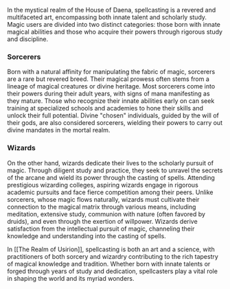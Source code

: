In the mystical realm of the House of Daena, spellcasting is a revered and multifaceted art, encompassing both innate talent and scholarly study. Magic users are divided into two distinct categories: those born with innate magical abilities and those who acquire their powers through rigorous study and discipline.

### Sorcerers
Born with a natural affinity for manipulating the fabric of magic, sorcerers are a rare but revered breed. Their magical prowess often stems from a lineage of magical creatures or divine heritage. Most sorcerers come into their powers during their adult years, with signs of mana manifesting as they mature. Those who recognize their innate abilities early on can seek training at specialized schools and academies to hone their skills and unlock their full potential. Divine "chosen" individuals, guided by the will of their gods, are also considered sorcerers, wielding their powers to carry out divine mandates in the mortal realm.

### Wizards
On the other hand, wizards dedicate their lives to the scholarly pursuit of magic. Through diligent study and practice, they seek to unravel the secrets of the arcane and wield its power through the casting of spells. Attending prestigious wizarding colleges, aspiring wizards engage in rigorous academic pursuits and face fierce competition among their peers. Unlike sorcerers, whose magic flows naturally, wizards must cultivate their connection to the magical matrix through various means, including meditation, extensive study, communion with nature (often favored by druids), and even through the exertion of willpower. Wizards derive satisfaction from the intellectual pursuit of magic, channeling their knowledge and understanding into the casting of spells.

In [[The Realm of Usirion]], spellcasting is both an art and a science, with practitioners of both sorcery and wizardry contributing to the rich tapestry of magical knowledge and tradition. Whether born with innate talents or forged through years of study and dedication, spellcasters play a vital role in shaping the world and its myriad wonders.